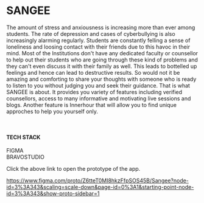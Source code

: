 # SANGEE
The amount of stress and anxiousness is increasing more than ever among 
students. The rate of depression and cases of cyberbullying is also 
increasingly alarming regularly. Students are constantly felling a sense of 
loneliness and loosing contact with their friends due to this havoc in their 
mind. Most of the Institutions don't have any dedicated faculty or counsellor to 
help out their students who are going through these kind of problems and they 
can't even discuss it with their family as well. This leads to bottelled up 
feelings and hence can lead to destructive results. So would not it be amazing 
and comforting to share your thoughts with someone who is ready to listen to 
you without judging you and seek their guidance. That is what SANGEE is 
about. It provides you variety of features including verified counsellors, access 
to many informative and motivating live sessions and blogs. Another feature is 
Innerhour that will allow you to find unique approches to help you yourself only.

<BR>
  
  <H4> TECH STACK </H4>
  
  FIGMA
  <BR>
    BRAVOSTUDIO
    <BR>
      
      
Click the above link to open the prototype of the app.
      
https://www.figma.com/proto/Z6tteT0MI8hkzFfpSOS45B/Sangee?node-id=3%3A343&scaling=scale-down&page-id=0%3A1&starting-point-node-id=3%3A343&show-proto-sidebar=1
      
     
